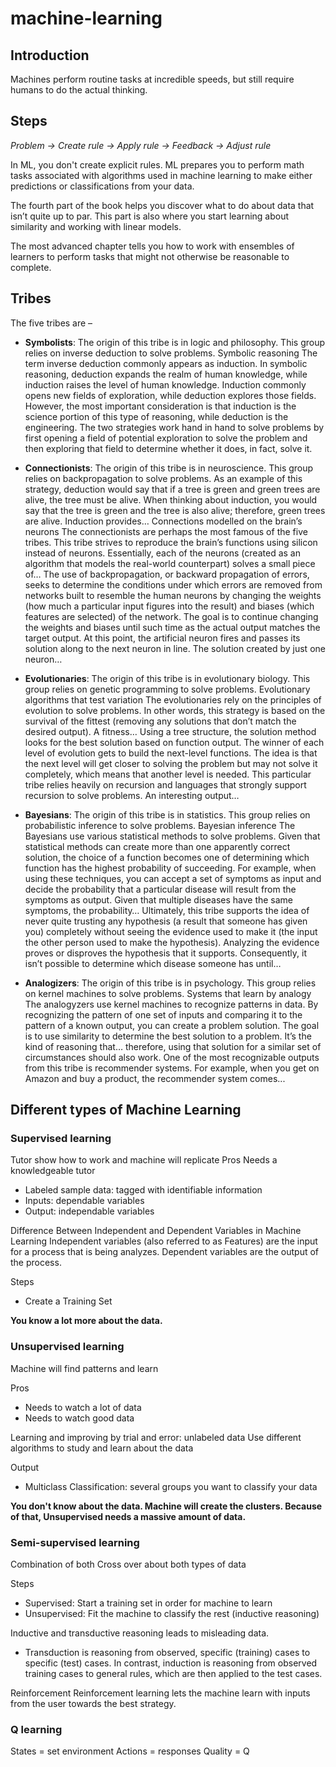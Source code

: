 # machine-learning

## Introduction

Machines perform routine tasks at incredible speeds, but still require humans to do the actual thinking.

## Steps

*Problem → Create rule → Apply rule → Feedback → Adjust rule*

In ML, you don't create explicit rules. ML prepares you to perform math tasks associated with algorithms used in machine learning to make either predictions or classifications from your data. 

The fourth part of the book helps you discover what to do about data that isn’t quite up to par. This part is also where you start learning about similarity and working with linear models. 

The most advanced chapter tells you how to work with ensembles of learners to perform tasks that might not otherwise be reasonable to complete.

## Tribes

The five tribes are – 

- **Symbolists**: The origin of this tribe is in logic and philosophy. This group relies on inverse deduction to solve problems. Symbolic reasoning The term inverse deduction commonly appears as induction. In symbolic reasoning, deduction expands the realm of human knowledge, while induction raises the level of human knowledge. Induction commonly opens new fields of exploration, while deduction explores those fields. However, the most important consideration is that induction is the science portion of this type of reasoning, while deduction is the engineering. The two strategies work hand in hand to solve problems by first opening a field of potential exploration to solve the problem and then exploring that field to determine whether it does, in fact, solve it.

- **Connectionists**: The origin of this tribe is in neuroscience. This group relies on backpropagation to solve problems. As an example of this strategy, deduction would say that if a tree is green and green trees are alive, the tree must be alive. When thinking about induction, you would say that the tree is green and the tree is also alive; therefore, green trees are alive. Induction provides… Connections modelled on the brain’s neurons The connectionists are perhaps the most famous of the five tribes. This tribe strives to reproduce the brain’s functions using silicon instead of neurons. Essentially, each of the neurons (created as an algorithm that models the real-world counterpart) solves a small piece of… The use of backpropagation, or backward propagation of errors, seeks to determine the conditions under which errors are removed from networks built to resemble the human neurons by changing the weights (how much a particular input figures into the result) and biases (which features are selected) of the network. The goal is to continue changing the weights and biases until such time as the actual output matches the target output. At this point, the artificial neuron fires and passes its solution along to the next neuron in line. The solution created by just one neuron…

- **Evolutionaries**: The origin of this tribe is in evolutionary biology. This group relies on genetic programming to solve problems. Evolutionary algorithms that test variation The evolutionaries rely on the principles of evolution to solve problems. In other words, this strategy is based on the survival of the fittest (removing any solutions that don’t match the desired output). A fitness… Using a tree structure, the solution method looks for the best solution based on function output. The winner of each level of evolution gets to build the next-level functions. The idea is that the next level will get closer to solving the problem but may not solve it completely, which means that another level is needed. This particular tribe relies heavily on recursion and languages that strongly support recursion to solve problems. An interesting output…

- **Bayesians**: The origin of this tribe is in statistics. This group relies on probabilistic inference to solve problems. Bayesian inference The Bayesians use various statistical methods to solve problems. Given that statistical methods can create more than one apparently correct solution, the choice of a function becomes one of determining which function has the highest probability of succeeding. For example, when using these techniques, you can accept a set of symptoms as input and decide the probability that a particular disease will result from the symptoms as output. Given that multiple diseases have the same symptoms, the probability… Ultimately, this tribe supports the idea of never quite trusting any hypothesis (a result that someone has given you) completely without seeing the evidence used to make it (the input the other person used to make the hypothesis). Analyzing the evidence proves or disproves the hypothesis that it supports. Consequently, it isn’t possible to determine which disease someone has until…

- **Analogizers**: The origin of this tribe is in psychology. This group relies on kernel machines to solve problems. Systems that learn by analogy The analogyzers use kernel machines to recognize patterns in data. By recognizing the pattern of one set of inputs and comparing it to the pattern of a known output, you can create a problem solution. The goal is to use similarity to determine the best solution to a problem. It’s the kind of reasoning that… therefore, using that solution for a similar set of circumstances should also work. One of the most recognizable outputs from this tribe is recommender systems. For example, when you get on Amazon and buy a product, the recommender system comes...

## Different types of Machine Learning

### Supervised learning

Tutor show how to work and machine will replicate
Pros
Needs a knowledgeable tutor

- Labeled sample data: tagged with identifiable information
- Inputs: dependable variables
- Output: independable variables

Difference Between Independent and Dependent Variables in Machine Learning
Independent variables (also referred to as Features) are the input for a process that is being analyzes. Dependent variables are the output of the process.

Steps
- Create a Training Set


**You know a lot more about the data.**


### Unsupervised learning 

Machine will find patterns and learn

Pros
- Needs to watch a lot of data
- Needs to watch good data

Learning and improving by trial and error: unlabeled data
Use different algorithms to study and learn about the data

Output
- Multiclass Classification: several groups you want to classify your data

**You don't know about the data. Machine will create the clusters. Because of that, Unsupervised needs a massive amount of data.**


### Semi-supervised learning

Combination of both
Cross over about both types of data

Steps
- Supervised: Start a training set in order for machine to learn
- Unsupervised: Fit the machine to classify the rest (inductive reasoning)

Inductive and transductive reasoning leads to misleading data. 
- Transduction is reasoning from observed, specific (training) cases to specific (test) cases. In contrast, induction is reasoning from observed training cases to general rules, which are then applied to the test cases.

Reinforcement
Reinforcement learning lets the machine learn with inputs from the user towards the best strategy.

### Q learning
States = set environment
Actions = responses
Quality = Q


